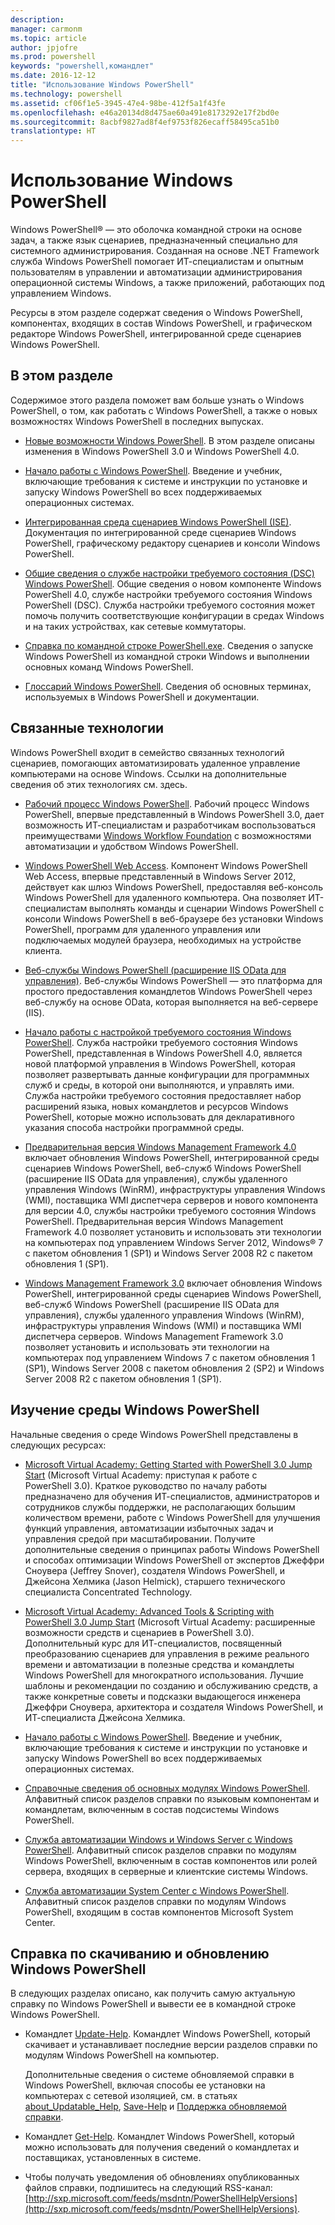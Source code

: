 ```yaml
---
description: 
manager: carmonm
ms.topic: article
author: jpjofre
ms.prod: powershell
keywords: "powershell,командлет"
ms.date: 2016-12-12
title: "Использование Windows PowerShell"
ms.technology: powershell
ms.assetid: cf06f1e5-3945-47e4-98be-412f5a1f43fe
ms.openlocfilehash: e46a20134d8d475ae60a491e8173292e17f2bd0e
ms.sourcegitcommit: 8acbf9827ad8f4ef9753f826ecaff58495ca51b0
translationtype: HT
---
```

# <a name="using-windows-powershell"></a>Использование Windows PowerShell
Windows PowerShell® — это оболочка командной строки на основе задач, а также язык сценариев, предназначенный специально для системного администрирования. Созданная на основе .NET Framework служба Windows PowerShell помогает ИТ-специалистам и опытным пользователям в управлении и автоматизации администрирования операционной системы Windows, а также приложений, работающих под управлением Windows.

Ресурсы в этом разделе содержат сведения о Windows PowerShell, компонентах, входящих в состав Windows PowerShell, и графическом редакторе Windows PowerShell, интегрированной среде сценариев Windows PowerShell.

## <a name="whats-in-this-section"></a>В этом разделе
Содержимое этого раздела поможет вам больше узнать о Windows PowerShell, о том, как работать с Windows PowerShell, а также о новых возможностях Windows PowerShell в последних выпусках.

-   [Новые возможности Windows PowerShell](../../whats-new/What-s-New-in-Windows-PowerShell-50.md). В этом разделе описаны изменения в Windows PowerShell 3.0 и Windows PowerShell 4.0.

-   [Начало работы с Windows PowerShell](../Getting-Started-with-Windows-PowerShell.md). Введение и учебник, включающие требования к системе и инструкции по установке и запуску Windows PowerShell во всех поддерживаемых операционных системах.

-   [Интегрированная среда сценариев Windows PowerShell &#40;ISE&#41;](Windows-PowerShell-Integrated-Scripting-Environment--ISE-.md). Документация по интегрированной среде сценариев Windows PowerShell, графическому редактору сценариев и консоли Windows PowerShell.

-   [Общие сведения о службе настройки требуемого состояния (DSC) Windows PowerShell](https://technet.microsoft.com/en-us/library/04c9e716-822c-40f0-8fdf-f2dda8abd888). Общие сведения о новом компоненте Windows PowerShell 4.0, службе настройки требуемого состояния Windows PowerShell (DSC). Служба настройки требуемого состояния может помочь получить соответствующие конфигурации в средах Windows и на таких устройствах, как сетевые коммутаторы.

-   [Справка по командной строке PowerShell.exe](../../core-powershell/console/PowerShell.exe-Command-Line-Help.md). Сведения о запуске Windows PowerShell из командной строки Windows и выполнении основных команд Windows PowerShell.

-   [Глоссарий Windows PowerShell](../../Windows-PowerShell-Glossary.md). Сведения об основных терминах, используемых в Windows PowerShell и документации.

## <a name="related-technologies"></a>Связанные технологии
Windows PowerShell входит в семейство связанных технологий сценариев, помогающих автоматизировать удаленное управление компьютерами на основе Windows. Ссылки на дополнительные сведения об этих технологиях см. здесь.

-   [Рабочий процесс Windows PowerShell](http://technet.microsoft.com/library/jj134242.aspx). Рабочий процесс Windows PowerShell, впервые представленный в Windows PowerShell 3.0, дает возможность ИТ-специалистам и разработчикам воспользоваться преимуществами [Windows Workflow Foundation](http://msdn.microsoft.com/library/ee342461.aspx) с возможностями автоматизации и удобством Windows PowerShell.

-   [Windows PowerShell Web Access](http://technet.microsoft.com/library/hh831611.aspx). Компонент Windows PowerShell Web Access, впервые представленный в Windows Server 2012, действует как шлюз Windows PowerShell, предоставляя веб-консоль Windows PowerShell для удаленного компьютера. Она позволяет ИТ-специалистам выполнять команды и сценарии Windows PowerShell с консоли Windows PowerShell в веб-браузере без установки Windows PowerShell, программ для удаленного управления или подключаемых модулей браузера, необходимых на устройстве клиента.

-   [Веб-службы Windows PowerShell (расширение IIS OData для управления)](http://msdn.microsoft.com/library/windows/desktop/hh880865.aspx). Веб-службы Windows PowerShell — это платформа для простого предоставления командлетов Windows PowerShell через веб-службу на основе OData, которая выполняется на веб-сервере (IIS).

-   [Начало работы с настройкой требуемого состояния Windows PowerShell](https://technet.microsoft.com/en-us/library/c134aa32-b085-4656-9a89-955d8ff768d0). Служба настройки требуемого состояния Windows PowerShell, представленная в Windows PowerShell 4.0, является новой платформой управления в Windows PowerShell, которая позволяет развертывать данные конфигурации для программных служб и среды, в которой они выполняются, и управлять ими. Служба настройки требуемого состояния предоставляет набор расширений языка, новых командлетов и ресурсов Windows PowerShell, которые можно использовать для декларативного указания способа настройки программной среды.

-   [Предварительная версия Windows Management Framework 4.0](http://go.microsoft.com/fwlink/?LinkID=293881) включает обновления Windows PowerShell, интегрированной среды сценариев Windows PowerShell, веб-служб Windows PowerShell (расширение IIS OData для управления), службы удаленного управления Windows (WinRM), инфраструктуры управления Windows (WMI), поставщика WMI диспетчера серверов и нового компонента для версии 4.0, службы настройки требуемого состояния Windows PowerShell. Предварительная версия Windows Management Framework 4.0 позволяет установить и использовать эти технологии на компьютерах под управлением Windows Server 2012, Windows® 7 с пакетом обновления 1 (SP1) и Windows Server 2008 R2 с пакетом обновления 1 (SP1).

-   [Windows Management Framework 3.0](http://www.microsoft.com/download/details.aspx?id=34595) включает обновления Windows PowerShell, интегрированной среды сценариев Windows PowerShell, веб-служб Windows PowerShell (расширение IIS OData для управления), службы удаленного управления Windows (WinRM), инфраструктуры управления Windows (WMI) и поставщика WMI диспетчера серверов. Windows Management Framework 3.0 позволяет установить и использовать эти технологии на компьютерах под управлением Windows 7 с пакетом обновления 1 (SP1), Windows Server 2008 с пакетом обновления 2 (SP2) и Windows Server 2008 R2 с пакетом обновления 1 (SP1).

## <a name="learning-windows-powershell"></a>Изучение среды Windows PowerShell
Начальные сведения о среде Windows PowerShell представлены в следующих ресурсах:

-   [Microsoft Virtual Academy: Getting Started with PowerShell 3.0 Jump Start](https://mva.microsoft.com/en-us/training-courses/getting-started-with-powershell-3-0-jump-start-8276) (Microsoft Virtual Academy: приступая к работе с PowerShell 3.0). Краткое руководство по началу работы предназначено для обучения ИТ-специалистов, администраторов и сотрудников службы поддержки, не располагающих большим количеством времени, работе с Windows PowerShell для улучшения функций управления, автоматизации избыточных задач и управления средой при масштабировании. Получите дополнительные сведения о принципах работы Windows PowerShell и способах оптимизации Windows PowerShell от экспертов Джеффри Сноувера (Jeffrey Snover), создателя Windows PowerShell, и Джейсона Хелмика (Jason Helmick), старшего технического специалиста Concentrated Technology.

-   [Microsoft Virtual Academy: Advanced Tools & Scripting with PowerShell 3.0 Jump Start](https://mva.microsoft.com/en-US/training-courses/advanced-tools-scripting-with-powershell-30-jump-start-8277) (Microsoft Virtual Academy: расширенные возможности средств и сценариев в PowerShell 3.0). Дополнительный курс для ИТ-специалистов, посвященный преобразованию сценариев для управления в режиме реального времени и автоматизации в полезные средства и командлеты Windows PowerShell для многократного использования. Лучшие шаблоны и рекомендации по созданию и обслуживанию средств, а также конкретные советы и подсказки выдающегося инженера Джеффри Сноувера, архитектора и создателя Windows PowerShell, и ИТ-специалиста Джейсона Хелмика.

-   [Начало работы с Windows PowerShell](../Getting-Started-with-Windows-PowerShell.md). Введение и учебник, включающие требования к системе и инструкции по установке и запуску Windows PowerShell во всех поддерживаемых операционных системах.

-   [Справочные сведения об основных модулях Windows PowerShell](http://technet.microsoft.com/library/hh847741(v=wps.630).aspx). Алфавитный список разделов справки по языковым компонентам и командлетам, включенным в состав подсистемы Windows PowerShell.

-   [Служба автоматизации Windows и Windows Server с Windows PowerShell](http://technet.microsoft.com/library/dn249523.aspx). Алфавитный список разделов справки по модулям Windows PowerShell, включенным в состав компонентов или ролей сервера, входящих в серверные и клиентские системы Windows.

-   [Служба автоматизации System Center с Windows PowerShell](https://technet.microsoft.com/en-us/library/mt156962.aspx). Алфавитный список разделов справки по модулям Windows PowerShell, входящим в состав компонентов Microsoft System Center.

## <a name="downloading-and-updating-windows-powershell-help"></a>Справка по скачиванию и обновлению Windows PowerShell
В следующих разделах описано, как получить самую актуальную справку по Windows PowerShell и вывести ее в командной строке Windows PowerShell.

-   Командлет [Update-Help](http://technet.microsoft.com/library/hh849720.aspx). Командлет Windows PowerShell, который скачивает и устанавливает последние версии разделов справки по модулям Windows PowerShell на компьютер.

    Дополнительные сведения о системе обновляемой справки в Windows PowerShell, включая способы ее установки на компьютерах с сетевой изоляцией, см. в статьях [about_Updatable_Help](http://technet.microsoft.com/library/hh847735.aspx), [Save-Help](http://technet.microsoft.com/library/hh849724.aspx) и [Поддержка обновляемой справки](http://msdn.microsoft.com/library/hh852754.aspx).

-   Командлет [Get-Help](http://technet.microsoft.com/library/hh849696(v=wps.630).aspx). Командлет Windows PowerShell, который можно использовать для получения сведений о командлетах и поставщиках, установленных в системе.

-   Чтобы получать уведомления об обновлениях опубликованных файлов справки, подпишитесь на следующий RSS-канал: [http://sxp.microsoft.com/feeds/msdntn/PowerShellHelpVersions](http://sxp.microsoft.com/feeds/msdntn/PowerShellHelpVersions).

